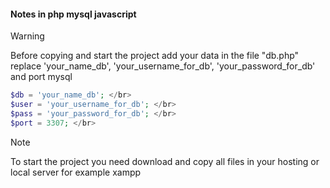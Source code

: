 #### Notes in php mysql javascript

> [!WARNING]
>Before copying and start the project add your data in the file "db.php"
>replace 'your_name_db', 'your_username_for_db', 'your_password_for_db' and port mysql </br>
>```php
>$db = 'your_name_db'; </br>
>$user = 'your_username_for_db'; </br>
>$pass = 'your_password_for_db'; </br>
>$port = 3307; </br>

> [!NOTE]
> To start the project you need download and copy all files in your hosting or local server for example xampp
